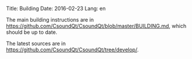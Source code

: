 Title: Building
Date: 2016-02-23
Lang: en


The main building instructions are in <https://github.com/CsoundQt/CsoundQt/blob/master/BUILDING.md>, which should be up to date. 

The latest sources are in <https://github.com/CsoundQt/CsoundQt/tree/develop/>.
